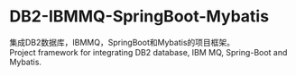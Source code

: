 # DB2-IBMMQ-SpringBoot-Mybatis
集成DB2数据库，IBMMQ，SpringBoot和Mybatis的项目框架。  
Project framework for integrating DB2 database, IBM MQ, Spring-Boot and Mybatis.
